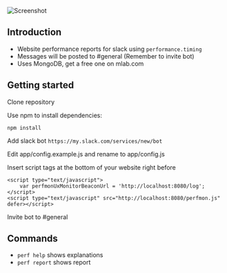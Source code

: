 ![Screenshot](https://raw.githubusercontent.com/jacted/perf-mon/master/example/screenshot1.png)

## Introduction

- Website performance reports for slack using ```performance.timing```
- Messages will be posted to #general (Remember to invite bot)
- Uses MongoDB, get a free one on mlab.com

## Getting started

Clone repository

Use npm to install dependencies:

```
npm install
```
Add slack bot ```https://my.slack.com/services/new/bot```

Edit app/config.example.js and rename to app/config.js

Insert script tags at the bottom of your website right before </body>

```
<script type="text/javascript">
	var perfmonUxMonitorBeaconUrl = 'http://localhost:8080/log';
</script>
<script type="text/javascript" src="http://localhost:8080/perfmon.js" defer></script>
```
Invite bot to #general

## Commands
- ```perf help``` shows explanations
- ```perf report``` shows report